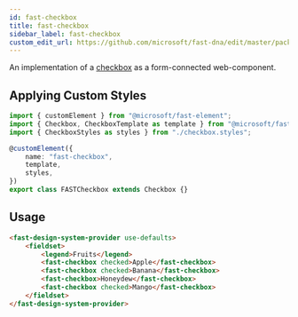 ```yaml
---
id: fast-checkbox
title: fast-checkbox
sidebar_label: fast-checkbox
custom_edit_url: https://github.com/microsoft/fast-dna/edit/master/packages/web-components/fast-foundation/src/checkbox/README.md
---
```


An implementation of a [checkbox](https://developer.mozilla.org/en-US/docs/Web/HTML/Element/Input/checkbox) as a form-connected web-component.

## Applying Custom Styles

```ts
import { customElement } from "@microsoft/fast-element";
import { Checkbox, CheckboxTemplate as template } from "@microsoft/fast-foundation";
import { CheckboxStyles as styles } from "./checkbox.styles";

@customElement({
    name: "fast-checkbox",
    template,
    styles,
})
export class FASTCheckbox extends Checkbox {}
```

## Usage
```html live
<fast-design-system-provider use-defaults>
    <fieldset>
        <legend>Fruits</legend>
        <fast-checkbox checked>Apple</fast-checkbox>
        <fast-checkbox checked>Banana</fast-checkbox>
        <fast-checkbox>Honeydew</fast-checkbox>
        <fast-checkbox checked>Mango</fast-checkbox>
    </fieldset>
</fast-design-system-provider>
```